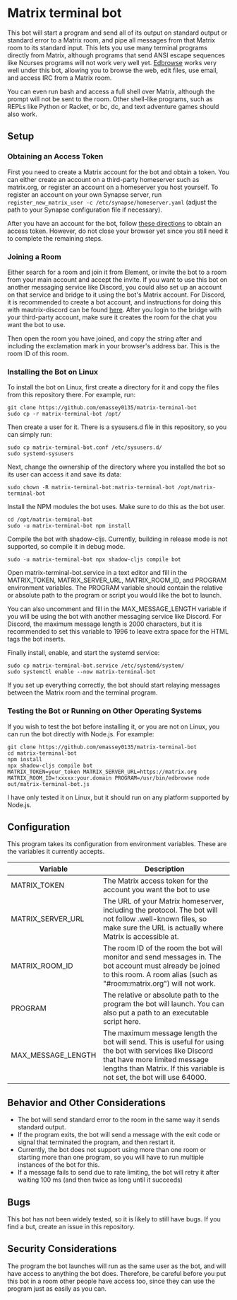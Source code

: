 # Matrix terminal bot

This bot will start a program and send all of its output on standard output or standard error to a Matrix room, and pipe all messages from that Matrix room to its standard input. This lets you use many terminal programs directly from Matrix, although programs that send ANSI escape sequences like Ncurses programs will not work very well yet. [Edbrowse](https://edbrowse.org) works very well under this bot, allowing you to browse the web, edit files, use email, and access IRC from a Matrix room.

You can even run bash and access a full shell over Matrix, although the prompt will not be sent to the room. Other shell-like programs, such as REPLs like Python or Racket, or bc, dc, and text adventure games should also work.

## Setup

### Obtaining an Access Token

First you need to create a Matrix account for the bot and obtain a token. You can either create an account on a third-party homeserver such as matrix.org, or register an account on a homeserver you host yourself. To register an account on your own Synapse server, run `register_new_matrix_user -c /etc/synapse/homeserver.yaml` (adjust the path to your Synapse configuration file if necessary).

After you have an account for the bot, follow [these directions](https://t2bot.io/docs/access_tokens/) to obtain an access token. However, do not close your browser yet since you still need it to complete the remaining steps.

### Joining a Room

Either search for a room and join it from Element, or invite the bot to a room from your main account and accept the invite. If you want to use this bot on another messaging service like Discord, you could also set up an account on that service and bridge to it using the bot's Matrix account. For Discord, it is recommended to create a bot account, and instructions for doing this with mautrix-discord can be found [here](https://docs.mau.fi/bridges/go/discord/authentication.html). After you login to the bridge with your third-party account, make sure it creates the room for the chat you want the bot to use.

Then open the room you have joined, and copy the string after and including the exclamation mark in your browser's address bar. This is the room ID of this room.

### Installing the Bot on Linux

To install the bot on Linux, first create a directory for it and copy the files from this repository there. For example, run:

```
git clone https://github.com/emassey0135/matrix-terminal-bot
sudo cp -r matrix-terminal-bot /opt/
```

Then create a user for it. There is a sysusers.d file in this repository, so you can simply run:

```
sudo cp matrix-terminal-bot.conf /etc/sysusers.d/
sudo systemd-sysusers
```

Next, change the ownership of the directory where you installed the bot so its user can access it and save its data:

```
sudo chown -R matrix-terminal-bot:matrix-terminal-bot /opt/matrix-terminal-bot
```

Install the NPM modules the bot uses. Make sure to do this as the bot user.

```
cd /opt/matrix-terminal-bot
sudo -u matrix-terminal-bot npm install
```

Compile the bot with shadow-cljs. Currently, building in release mode is not supported, so compile it in debug mode.

```
sudo -u matrix-terminal-bot npx shadow-cljs compile bot
```

Open matrix-terminal-bot.service in a text editor and fill in the MATRIX_TOKEN, MATRIX_SERVER_URL, MATRIX_ROOM_ID, and PROGRAM environment variables. The PROGRAM variable should contain the relative or absolute path to the program or script you would like the bot to launch.

You can also uncomment and fill in the MAX_MESSAGE_LENGTH variable if you will be using the bot with another messaging service like Discord. For Discord, the maximum message length is 2000 characters, but it is recommended to set this variable to 1996 to leave extra space for the HTML tags the bot inserts.

Finally install, enable, and start the systemd service:

```
sudo cp matrix-terminal-bot.service /etc/systemd/system/
sudo systemctl enable --now matrix-terminal-bot
```

If you set up everything correctly, the bot should start relaying messages between the Matrix room and the terminal program.

### Testing the Bot or Running on Other Operating Systems

If you wish to test the bot before installing it, or you are not on Linux, you can run the bot directly with Node.js. For example:

```
git clone https://github.com/emassey0135/matrix-terminal-bot
cd matrix-terminal-bot
npm install
npx shadow-cljs compile bot
MATRIX_TOKEN=your_token MATRIX_SERVER_URL=https://matrix.org MATRIX_ROOM_ID=!xxxxx:your.domain PROGRAM=/usr/bin/edbrowse node out/matrix-terminal-bot.js
```

I have only tested it on Linux, but it should run on any platform supported by Node.js.

## Configuration

This program takes its configuration from environment variables. These are the variables it currently accepts.

|Variable|Description|
|---|------|
|MATRIX_TOKEN|The Matrix access token for the account you want the bot to use|
|MATRIX_SERVER_URL|The URL of your Matrix homeserver, including the protocol. The bot will not follow .well-known files, so make sure the URL is actually where Matrix is accessible at.|
|MATRIX_ROOM_ID|The room ID of the room the bot will monitor and send messages in. The bot account must already be joined to this room. A room alias (such as "#room:matrix.org") will not work.|
|PROGRAM|The relative or absolute path to the program the bot will launch. You can also put a path to an executable script here.|
|MAX_MESSAGE_LENGTH|The maximum message length the bot will send. This is useful for using the bot with services like Discord that have more limited message lengths than Matrix. If this variable is not set, the bot will use 64000.|

## Behavior and Other Considerations

* The bot will send standard error to the room in the same way it sends standard output.
* If the program exits, the bot will send a message with the exit code or signal that terminated the program, and then restart it.
* Currently, the bot does not support using more than one room or starting more than one program, so you will have to run multiple instances of the bot for this.
* If a message fails to send due to rate limiting, the bot will retry it after waiting 100 ms (and then twice as long until it succeeds)

## Bugs

This bot has not been widely tested, so it is likely to still have bugs. If you find a but, create an issue in this repository.

## Security Considerations

The program the bot launches will run as the same user as the bot, and will have access to anything the bot does. Therefore, be careful before you put this bot in a room other people have access too, since they can use the program just as easily as you can.
